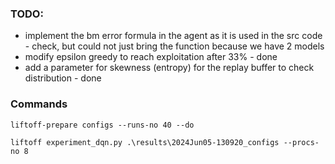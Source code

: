 ### TODO: 

- implement the bm error formula in the agent as it is used in the src code - check, but could not just bring the function because we have 2 models
- modify epsilon greedy to reach exploitation after 33% - done
- add a parameter for skewness (entropy) for the replay buffer to check distribution - done


### Commands
```
liftoff-prepare configs --runs-no 40 --do
```

```
liftoff experiment_dqn.py .\results\2024Jun05-130920_configs --procs-no 8
```